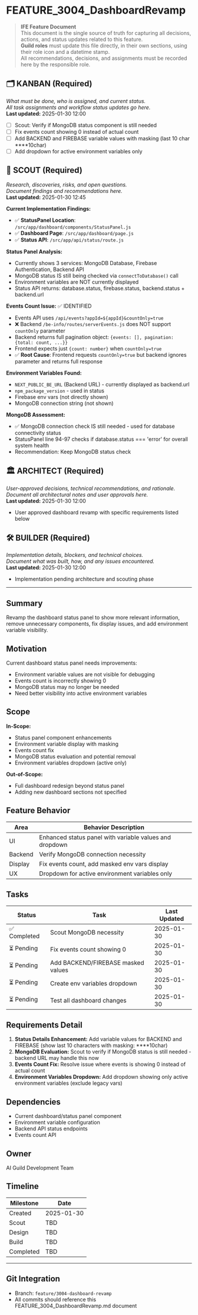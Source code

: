 # FEATURE_3004_DashboardRevamp

> **IFE Feature Document**  
> This document is the single source of truth for capturing all decisions, actions, and status updates related to this feature.  
> **Guild roles** must update this file directly, in their own sections, using their role icon and a datetime stamp.  
> All recommendations, decisions, and assignments must be recorded here by the responsible role.

## 🗂️ KANBAN (Required)
_What must be done, who is assigned, and current status.  
All task assignments and workflow status updates go here._  
**Last updated:** 2025-01-30 12:00

- [ ] Scout: Verify if MongoDB status component is still needed
- [ ] Fix events count showing 0 instead of actual count
- [ ] Add BACKEND and FIREBASE variable values with masking (last 10 char ****10char)
- [ ] Add dropdown for active environment variables only

## 🧭 SCOUT (Required)
_Research, discoveries, risks, and open questions.  
Document findings and recommendations here._  
**Last updated:** 2025-01-30 12:45

**Current Implementation Findings:**
- ✅ **StatusPanel Location**: `/src/app/dashboard/components/StatusPanel.js`
- ✅ **Dashboard Page**: `/src/app/dashboard/page.js` 
- ✅ **Status API**: `/src/app/api/status/route.js`

**Status Panel Analysis:**
- Currently shows 3 services: MongoDB Database, Firebase Authentication, Backend API
- MongoDB status IS still being checked via `connectToDatabase()` call
- Environment variables are NOT currently displayed
- Status API returns: database.status, firebase.status, backend.status + backend.url

**Events Count Issue:** ✅ IDENTIFIED
- Events API uses `/api/events?appId=${appId}&countOnly=true` 
- ❌ Backend `/be-info/routes/serverEvents.js` does NOT support `countOnly` parameter
- Backend returns full pagination object: `{events: [], pagination: {total: count, ...}}`
- Frontend expects just `{count: number}` when `countOnly=true`
- ✅ **Root Cause**: Frontend requests `countOnly=true` but backend ignores parameter and returns full response

**Environment Variables Found:**
- `NEXT_PUBLIC_BE_URL` (Backend URL) - currently displayed as backend.url
- `npm_package_version` - used in status
- Firebase env vars (not directly shown)
- MongoDB connection string (not shown)

**MongoDB Assessment:**
- ✅ MongoDB connection check IS still needed - used for database connectivity status
- StatusPanel line 94-97 checks if database.status === 'error' for overall system health
- Recommendation: Keep MongoDB status check

## 🏛️ ARCHITECT (Required)
_User-approved decisions, technical recommendations, and rationale.  
Document all architectural notes and user approvals here._  
**Last updated:** 2025-01-30 12:00

- User approved dashboard revamp with specific requirements listed below

## 🛠️ BUILDER (Required)
_Implementation details, blockers, and technical choices.  
Document what was built, how, and any issues encountered._  
**Last updated:** 2025-01-30 12:00

- Implementation pending architecture and scouting phase

---

## Summary
Revamp the dashboard status panel to show more relevant information, remove unnecessary components, fix display issues, and add environment variable visibility.

## Motivation
Current dashboard status panel needs improvements:
- Environment variable values are not visible for debugging
- Events count is incorrectly showing 0  
- MongoDB status may no longer be needed
- Need better visibility into active environment variables

## Scope
**In-Scope:**
- Status panel component enhancements
- Environment variable display with masking
- Events count fix
- MongoDB status evaluation and potential removal
- Environment variables dropdown (active only)

**Out-of-Scope:** 
- Full dashboard redesign beyond status panel
- Adding new dashboard sections not specified

## Feature Behavior
| Area       | Behavior Description                                  |
|------------|--------------------------------------------------------|
| UI         | Enhanced status panel with variable values and dropdown |
| Backend    | Verify MongoDB connection necessity                    |
| Display    | Fix events count, add masked env vars display         |
| UX         | Dropdown for active environment variables only        |

## Tasks
| Status         | Task                                | Last Updated  |
|----------------|-------------------------------------|---------------|
| ✅ Completed    | Scout MongoDB necessity             | 2025-01-30    |
| ⏳ Pending      | Fix events count showing 0          | 2025-01-30    |
| ⏳ Pending      | Add BACKEND/FIREBASE masked values  | 2025-01-30    |
| ⏳ Pending      | Create env variables dropdown       | 2025-01-30    |
| ⏳ Pending      | Test all dashboard changes          | 2025-01-30    |

## Requirements Detail
1. **Status Details Enhancement:** Add variable values for BACKEND and FIREBASE (show last 10 characters with masking: ****10char)
2. **MongoDB Evaluation:** Scout to verify if MongoDB status is still needed - backend URL may handle this now
3. **Events Count Fix:** Resolve issue where events is showing 0 instead of actual count
4. **Environment Variables Dropdown:** Add dropdown showing only active environment variables (exclude legacy vars)

## Dependencies
- Current dashboard/status panel component
- Environment variable configuration
- Backend API status endpoints
- Events count API

## Owner
AI Guild Development Team

## Timeline
| Milestone | Date       |
|-----------|------------|
| Created   | 2025-01-30 |
| Scout     | TBD        |
| Design    | TBD        |
| Build     | TBD        |
| Completed | TBD        |

---

## Git Integration
- Branch: `feature/3004-dashboard-revamp`
- All commits should reference this FEATURE_3004_DashboardRevamp.md document